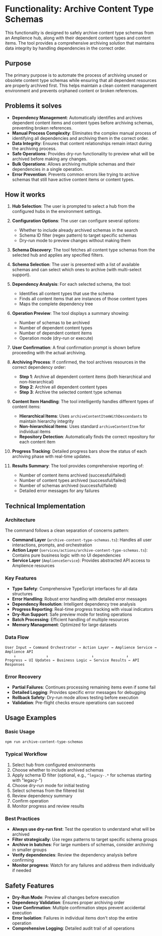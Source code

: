 # Functionality: Archive Content Type Schemas

This functionality is designed to safely archive content type schemas from an
Amplience hub, along with their dependent content types and content items. The
tool provides a comprehensive archiving solution that maintains data integrity
by handling dependencies in the correct order.

## Purpose

The primary purpose is to automate the process of archiving unused or obsolete
content type schemas while ensuring that all dependent resources are properly
archived first. This helps maintain a clean content management environment and
prevents orphaned content or broken references.

## Problems it solves

- **Dependency Management**: Automatically identifies and archives dependent
  content items and content types before archiving schemas, preventing broken
  references.
- **Manual Process Complexity**: Eliminates the complex manual process of
  identifying all dependencies and archiving them in the correct order.
- **Data Integrity**: Ensures that content relationships remain intact during
  the archiving process.
- **Safe Operations**: Provides dry-run functionality to preview what will be
  archived before making any changes.
- **Bulk Operations**: Allows archiving multiple schemas and their dependencies
  in a single operation.
- **Error Prevention**: Prevents common errors like trying to archive schemas
  that still have active content items or content types.

## How it works

1. **Hub Selection**: The user is prompted to select a hub from the configured
   hubs in the environment settings.

2. **Configuration Options**: The user can configure several options:
   - Whether to include already archived schemas in the search
   - Schema ID filter (regex pattern) to target specific schemas
   - Dry-run mode to preview changes without making them

3. **Schema Discovery**: The tool fetches all content type schemas from the
   selected hub and applies any specified filters.

4. **Schema Selection**: The user is presented with a list of available schemas
   and can select which ones to archive (with multi-select support).

5. **Dependency Analysis**: For each selected schema, the tool:
   - Identifies all content types that use the schema
   - Finds all content items that are instances of those content types
   - Maps the complete dependency tree

6. **Operation Preview**: The tool displays a summary showing:
   - Number of schemas to be archived
   - Number of dependent content types
   - Number of dependent content items
   - Operation mode (dry-run or execute)

7. **User Confirmation**: A final confirmation prompt is shown before proceeding
   with the actual archiving.

8. **Archiving Process**: If confirmed, the tool archives resources in the
   correct dependency order:
   - **Step 1**: Archive all dependent content items (both hierarchical and
     non-hierarchical)
   - **Step 2**: Archive all dependent content types
   - **Step 3**: Archive the selected content type schemas

9. **Content Item Handling**: The tool intelligently handles different types of
   content items:
   - **Hierarchical Items**: Uses `archiveContentItemWithDescendants` to
     maintain hierarchy integrity
   - **Non-hierarchical Items**: Uses standard `archiveContentItem` for
     individual items
   - **Repository Detection**: Automatically finds the correct repository for
     each content item

10. **Progress Tracking**: Detailed progress bars show the status of each
    archiving phase with real-time updates.

11. **Results Summary**: The tool provides comprehensive reporting of:
    - Number of content items archived (successful/failed)
    - Number of content types archived (successful/failed)
    - Number of schemas archived (successful/failed)
    - Detailed error messages for any failures

## Technical Implementation

### Architecture

The command follows a clean separation of concerns pattern:

- **Command Layer** (`archive-content-type-schemas.ts`): Handles all user
  interactions, prompts, and orchestration
- **Action Layer** (`services/actions/archive-content-type-schemas.ts`):
  Contains pure business logic with no UI dependencies
- **Service Layer** (`AmplienceService`): Provides abstracted API access to
  Amplience resources

### Key Features

- **Type Safety**: Comprehensive TypeScript interfaces for all data structures
- **Error Handling**: Robust error handling with detailed error messages
- **Dependency Resolution**: Intelligent dependency tree analysis
- **Progress Reporting**: Real-time progress tracking with visual indicators
- **Dry-Run Support**: Safe preview mode for testing operations
- **Batch Processing**: Efficient handling of multiple resources
- **Memory Management**: Optimized for large datasets

### Data Flow

```text
User Input → Command Orchestrator → Action Layer → Amplience Service → Amplience API
    ↓              ↓                    ↓               ↓
Progress ← UI Updates ← Business Logic ← Service Results ← API Responses
```

### Error Recovery

- **Partial Failures**: Continues processing remaining items even if some fail
- **Detailed Logging**: Provides specific error messages for debugging
- **Rollback Safety**: Dry-run mode allows testing before execution
- **Validation**: Pre-flight checks ensure operations can succeed

## Usage Examples

### Basic Usage

```bash
npm run archive-content-type-schemas
```

### Typical Workflow

1. Select hub from configured environments
2. Choose whether to include archived schemas
3. Apply schema ID filter (optional, e.g., `^legacy-.*` for schemas starting
   with "legacy-")
4. Choose dry-run mode for initial testing
5. Select schemas from the filtered list
6. Review dependency summary
7. Confirm operation
8. Monitor progress and review results

### Best Practices

- **Always use dry-run first**: Test the operation to understand what will be
  archived
- **Filter strategically**: Use regex patterns to target specific schema groups
- **Archive in batches**: For large numbers of schemas, consider archiving in
  smaller groups
- **Verify dependencies**: Review the dependency analysis before confirming
- **Monitor progress**: Watch for any failures and address them individually if
  needed

## Safety Features

- **Dry-Run Mode**: Preview all changes before execution
- **Dependency Validation**: Ensures proper archiving order
- **User Confirmation**: Multiple confirmation steps prevent accidental
  execution
- **Error Isolation**: Failures in individual items don't stop the entire
  operation
- **Comprehensive Logging**: Detailed audit trail of all operations
